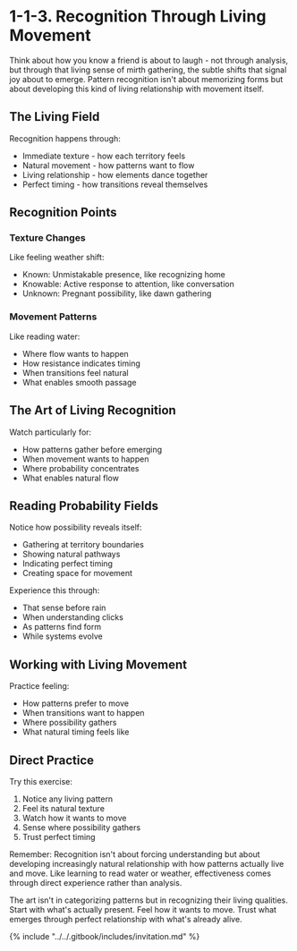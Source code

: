 # 1-1-3. Recognition Through Living Movement

Think about how you know a friend is about to laugh - not through analysis, but through that living sense of mirth gathering, the subtle shifts that signal joy about to emerge. Pattern recognition isn't about memorizing forms but about developing this kind of living relationship with movement itself.

## The Living Field

Recognition happens through:

* Immediate texture - how each territory feels
* Natural movement - how patterns want to flow
* Living relationship - how elements dance together
* Perfect timing - how transitions reveal themselves

## Recognition Points

### Texture Changes

Like feeling weather shift:

* Known: Unmistakable presence, like recognizing home
* Knowable: Active response to attention, like conversation
* Unknown: Pregnant possibility, like dawn gathering

### Movement Patterns

Like reading water:

* Where flow wants to happen
* How resistance indicates timing
* When transitions feel natural
* What enables smooth passage

## The Art of Living Recognition

Watch particularly for:

* How patterns gather before emerging
* When movement wants to happen
* Where probability concentrates
* What enables natural flow

## Reading Probability Fields

Notice how possibility reveals itself:

* Gathering at territory boundaries
* Showing natural pathways
* Indicating perfect timing
* Creating space for movement

Experience this through:

* That sense before rain
* When understanding clicks
* As patterns find form
* While systems evolve

## Working with Living Movement

Practice feeling:

* How patterns prefer to move
* When transitions want to happen
* Where possibility gathers
* What natural timing feels like

## Direct Practice

Try this exercise:

1. Notice any living pattern
2. Feel its natural texture
3. Watch how it wants to move
4. Sense where possibility gathers
5. Trust perfect timing

Remember: Recognition isn't about forcing understanding but about developing increasingly natural relationship with how patterns actually live and move. Like learning to read water or weather, effectiveness comes through direct experience rather than analysis.

The art isn't in categorizing patterns but in recognizing their living qualities. Start with what's actually present. Feel how it wants to move. Trust what emerges through perfect relationship with what's already alive.

{% include "../../.gitbook/includes/invitation.md" %}

